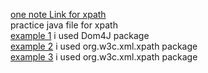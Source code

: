 [one note Link for xpath ](https://1drv.ms/u/s!At16Nem6NpmOghzJG9fHAWSzF-7O)<br>
practice java file for xpath<br>
[example 1](../../../java/java_xml_parsers/xmlParser/src/main/java/_20210713_Xpath/Dom4jparsing.java) i used Dom4J package<br>
[example 2](../../../java/java_xml_parsers/xmlParser/src/main/java/_20210713_Xpath/XpathExpressions.java) i used org.w3c.xml.xpath package<br>
[example 3](../../../java/java_xml_parsers/xmlParser/src/main/java/javax/Methods.java) i used org.w3c.xml.xpath package